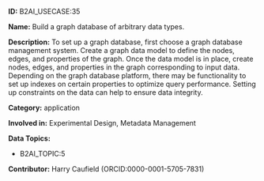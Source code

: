 **ID:** B2AI_USECASE:35

**Name:** Build a graph database of arbitrary data types.

**Description:** To set up a graph database, first choose a graph database management system. Create a graph data model to define the nodes, edges, and properties of the graph. Once the data model is in place, create nodes, edges, and properties in the graph corresponding to input data. Depending on the graph database platform, there may be functionality to set up indexes on certain properties to optimize query performance. Setting up constraints on the data can help to ensure data integrity.

**Category:** application

**Involved in:** Experimental Design, Metadata Management

**Data Topics:**

- B2AI_TOPIC:5

**Contributor:** Harry Caufield
 (ORCID:0000-0001-5705-7831)

